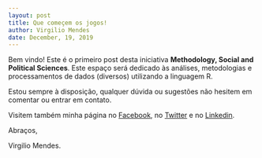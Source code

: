 ```yaml
---
layout: post
title: Que começem os jogos!
author: Virgilio Mendes
date: December, 19, 2019
---
```


Bem vindo! Este é o primeiro post desta iniciativa **Methodology, Social and Political Sciences**. Este espaço será dedicado às análises, metodologias e processamentos de dados (diversos) utilizando a linguagem R. 

Estou sempre à disposição, qualquer dúvida ou sugestões não hesitem em comentar ou entrar em contato.


Visitem também minha página no [Facebook](https://www.facebook.com/virgilio.mendesebm), no [Twitter](https://twitter.com/Mendes_txt) e no [Linkedin](https://www.linkedin.com/in/virgiliomendes).

Abraços,

Virgilio Mendes.
